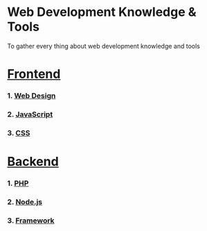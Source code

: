 # Web Development Knowledge & Tools
To gather every thing about web development knowledge and tools

# [Frontend](https://github.com/nawawishkid/web-development-knowledge-and-tools/tree/master/frontend)
### 1. [Web Design](https://github.com/nawawishkid/web-development-knowledge-and-tools/blob/master/frontend/designing/README.md)
### 2. [JavaScript](https://github.com/nawawishkid/web-development-knowledge-and-tools/blob/master/frontend/javascript/README.md)
### 3. [CSS](https://github.com/nawawishkid/web-development-knowledge-and-tools/blob/master/frontend/css/README.md)

# [Backend](https://github.com/nawawishkid/web-development-knowledge-and-tools/tree/master/backend)
### 1. [PHP](https://github.com/nawawishkid/web-development-knowledge-and-tools/blob/master/backend/php/README.md)
### 2. [Node.js](https://github.com/nawawishkid/web-development-knowledge-and-tools/blob/master/backend/nodejs/README.md)
### 3. [Framework](https://github.com/nawawishkid/web-development-knowledge-and-tools/blob/master/backend/framework/php/laravel/README.md)
